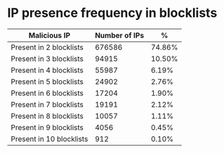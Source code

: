 # IP presence frequency in blocklists
| Malicious IP | Number of IPs | % |
|----|----|----|
| Present in 2 blocklists | 676586 | 74.86% |
| Present in 3 blocklists | 94915 | 10.50% |
| Present in 4 blocklists | 55987 | 6.19% |
| Present in 5 blocklists | 24902 | 2.76% |
| Present in 6 blocklists | 17204 | 1.90% |
| Present in 7 blocklists | 19191 | 2.12% |
| Present in 8 blocklists | 10057 | 1.11% |
| Present in 9 blocklists | 4056 | 0.45% |
| Present in 10 blocklists | 912 | 0.10% |
